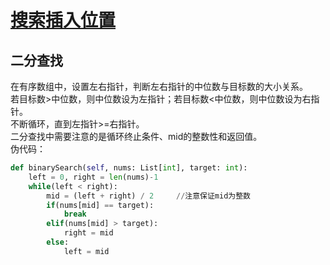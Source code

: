 # [搜索插入位置](https://leetcode-cn.com/problems/search-insert-position/)

## 二分查找
在有序数组中，设置左右指针，判断左右指针的中位数与目标数的大小关系。  
若目标数>中位数，则中位数设为左指针；若目标数<中位数，则中位数设为右指针。  
不断循环，直到左指针>=右指针。  
二分查找中需要注意的是循环终止条件、mid的整数性和返回值。  
伪代码：
```python
def binarySearch(self, nums: List[int], target: int):
    left = 0, right = len(nums)-1
    while(left < right):
        mid = (left + right) / 2     //注意保证mid为整数
        if(nums[mid] == target):
            break
        elif(nums[mid] > target):
            right = mid
        else:
            left = mid
```
